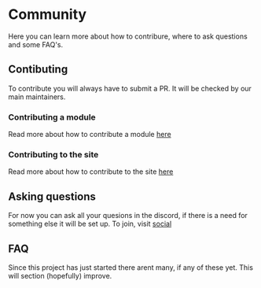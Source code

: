 # Community
Here you can learn more about how to contribure, where to ask questions and some FAQ's.

## Contibuting
To contribute you will always have to submit a PR. It will be checked by our main maintainers. 

### Contributing a module
Read more about how to contribute a module [here](/contributing/contributing-to-modules/)

### Contributing to the site
Read more about how to contribute to the site [here](/contributing/contributing-to-site/)

## Asking questions
For now you can ask all your quesions in the discord, if there is a need for something else it will be set up. To join, visit [social](/social/)

## FAQ
Since this project has just started there arent many, if any of these yet. This will section (hopefully) improve.